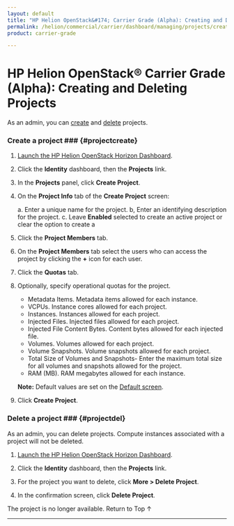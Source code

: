 ```yaml
---
layout: default
title: "HP Helion OpenStack&#174; Carrier Grade (Alpha): Creating and Deleting Projects"
permalink: /helion/commercial/carrier/dashboard/managing/projects/creating/
product: carrier-grade

---
```

<!--UNDER REVISION-->

<script>

function PageRefresh {
onLoad="window.refresh"
}

PageRefresh();

</script>

<!-- <p style="font-size: small;"> <a href="/helion/commercial/carrier/ga1/install/">&#9664; PREV</a> | <a href="/helion/commercial/carrier/ga1/install-overview/">&#9650; UP</a> | <a href="/helion/commercial/carrier/ga1/">NEXT &#9654;</a></p> -->

# HP Helion OpenStack&#174; Carrier Grade (Alpha): Creating and Deleting Projects

As an admin, you can [create](#projectcreate) and [delete](#projectsdel) projects. 

### Create a project ### {#projectcreate}

1. [Launch the HP Helion OpenStack Horizon Dashboard](/helion/openstack/carrier/dashboard/login/).

2. Click the **Identity** dashboard, then the **Projects** link.

3. In the **Projects** panel, click **Create Project**.

4. On the **Project Info** tab of the **Create Project** screen:

	a. Enter a unique name for the project.
	b, Enter an identifying description for the project.
	c. Leave **Enabled** selected to create an active project or clear the option to create a 

5. Click the **Project Members** tab. 

6. On the **Project Members** tab select the users who can access the project by clicking the **+** icon for each user.

7. Click the **Quotas** tab. 

8. Optionally, specify operational quotas for the project. 
	* Metadata Items. Metadata items allowed for each instance.
	* VCPUs. Instance cores allowed for each project.
	* Instances. Instances allowed for each project.
	* Injected Files. Injected files allowed for each project.
	* Injected File Content Bytes. Content bytes allowed for each injected file.
	* Volumes. Volumes allowed for each project.
	* Volume Snapshots. Volume snapshots allowed for each project.
	* Total Size of Volumes and Snapshots- Enter the maximum total size for all volumes and snapshots allowed for the project.
	* RAM (MB). RAM megabytes allowed for each instance.

	**Note:** Default values are set on the [Default screen](/helion/commercial/carrier/dashboard/managing/quotas/).

9. Click **Create Project**.

### Delete a project ### {#projectdel}

As an admin, you can delete projects. Compute instances associated with a project will not be deleted.

1. [Launch the HP Helion OpenStack Horizon Dashboard](/helion/openstack/carrier/dashboard/login/).

2. Click the **Identity** dashboard, then the **Projects** link.

3. For the project you want to delete, click **More &gt; Delete Project**.

4. In the confirmation screen, click **Delete Project**.
<p>The project is no longer available.  <a href="#top" style="padding:14px 0px 14px 0px; text-decoration: none;"> Return to Top &#8593; </a></p>

----

